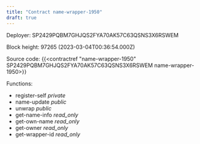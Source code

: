 ```yaml
---
title: "Contract name-wrapper-1950"
draft: true
---
```

Deployer: SP2429PQBM7GHJQS2FYA70AK57C63QSNS3X6RSWEM


 



Block height: 97265 (2023-03-04T00:36:54.000Z)

Source code: {{<contractref "name-wrapper-1950" SP2429PQBM7GHJQS2FYA70AK57C63QSNS3X6RSWEM name-wrapper-1950>}}

Functions:

* register-self _private_
* name-update _public_
* unwrap _public_
* get-name-info _read_only_
* get-own-name _read_only_
* get-owner _read_only_
* get-wrapper-id _read_only_
